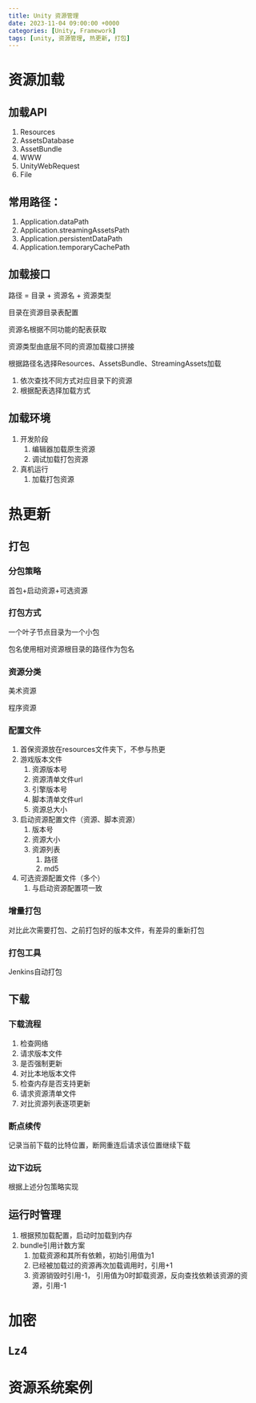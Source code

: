 ```yaml
---
title: Unity 资源管理
date: 2023-11-04 09:00:00 +0000
categories: [Unity, Framework]
tags: [unity, 资源管理, 热更新, 打包]
---
```


# 资源加载

## 加载API

1. Resources
2. AssetsDatabase
3. AssetBundle
4. WWW
5. UnityWebRequest
6. File

## 常用路径：

1. Application.dataPath
2. Application.streamingAssetsPath
3. Application.persistentDataPath
4. Application.temporaryCachePath

## 加载接口

路径 = 目录 + 资源名 + 资源类型

目录在资源目录表配置

资源名根据不同功能的配表获取

资源类型由底层不同的资源加载接口拼接



根据路径名选择Resources、AssetsBundle、StreamingAssets加载

1. 依次查找不同方式对应目录下的资源
2. 根据配表选择加载方式

## 加载环境

1. 开发阶段
   1. 编辑器加载原生资源
   2. 调试加载打包资源
2. 真机运行
   1. 加载打包资源

# 热更新

## 打包

### 分包策略

首包+启动资源+可选资源

### 打包方式

一个叶子节点目录为一个小包

包名使用相对资源根目录的路径作为包名

### 资源分类

美术资源

程序资源

### 配置文件

1. 首保资源放在resources文件夹下，不参与热更
2. 游戏版本文件
   1. 资源版本号
   2. 资源清单文件url
   3. 引擎版本号
   4. 脚本清单文件url
   5. 资源总大小
3. 启动资源配置文件（资源、脚本资源）
   1. 版本号
   2. 资源大小
   3. 资源列表
      1. 路径
      2. md5
4. 可选资源配置文件（多个）
   1. 与启动资源配置项一致

### 增量打包

对比此次需要打包、之前打包好的版本文件，有差异的重新打包

### 打包工具

Jenkins自动打包

## 下载

### 下载流程

1. 检查网络
2. 请求版本文件
3. 是否强制更新
4. 对比本地版本文件
5. 检查内存是否支持更新
6. 请求资源清单文件
7. 对比资源列表逐项更新

### 断点续传

记录当前下载的比特位置，断网重连后请求该位置继续下载

### 边下边玩

根据上述分包策略实现

## 运行时管理

1. 根据预加载配置，启动时加载到内存
2. bundle引用计数方案
   1. 加载资源和其所有依赖，初始引用值为1
   2. 已经被加载过的资源再次加载调用时，引用+1
   3. 资源销毁时引用-1， 引用值为0时卸载资源，反向查找依赖该资源的资源，引用-1

# 加密

## Lz4

# 资源系统案例




